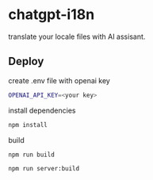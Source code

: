 # chatgpt-i18n
translate your locale files with AI assisant.


## Deploy

create .env file with openai key
```bash
OPENAI_API_KEY=<your key>
```

install dependencies
```bash
npm install
```


build

```bash
npm run build

npm run server:build
```